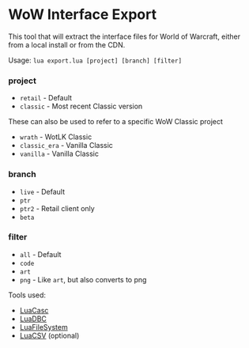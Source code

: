 WoW Interface Export
====================

This tool that will extract the interface files for World of Warcraft, either from a local install or from the CDN.

Usage:
`lua export.lua [project] [branch] [filter]`

### project ###
  * `retail`      - Default
  * `classic`     - Most recent Classic version 

These can also be used to refer to a specific WoW Classic project

  * `wrath`       - WotLK Classic
  * `classic_era` - Vanilla Classic
  * `vanilla`     - Vanilla Classic

### branch ###
  * `live` - Default
  * `ptr`
  * `ptr2` - Retail client only
  * `beta`

### filter ###
  * `all`  - Default
  * `code`
  * `art`
  * `png` - Like `art`, but also converts to png


Tools used:
  * [LuaCasc](https://www.townlong-yak.com/casc/)
  * [LuaDBC](https://www.townlong-yak.com/casc/dbc/)
  * [LuaFileSystem](https://luarocks.org/modules/hisham/luafilesystem)
  * [LuaCSV](https://luarocks.org/modules/geoffleyland/csv) (optional)
